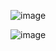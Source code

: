 ![image](https://github.com/helloram007/my-etherjs-notes/assets/161843181/53538d13-4e00-4915-b066-3b553f587039)

![image](https://github.com/helloram007/my-etherjs-notes/assets/161843181/4a69dd10-4f4a-47ab-8143-f5279f7b5f4a)

